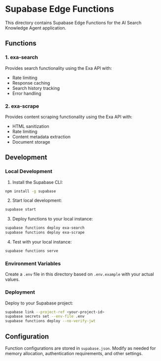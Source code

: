 # Supabase Edge Functions

This directory contains Supabase Edge Functions for the AI Search Knowledge Agent application.

## Functions

### 1. exa-search
Provides search functionality using the Exa API with:
- Rate limiting
- Response caching
- Search history tracking
- Error handling

### 2. exa-scrape
Provides content scraping functionality using the Exa API with:
- HTML sanitization
- Rate limiting
- Content metadata extraction
- Document storage

## Development

### Local Development

1. Install the Supabase CLI:
```bash
npm install -g supabase
```

2. Start local development:
```bash
supabase start
```

3. Deploy functions to your local instance:
```bash
supabase functions deploy exa-search
supabase functions deploy exa-scrape
```

4. Test with your local instance:
```bash
supabase functions serve
```

### Environment Variables

Create a `.env` file in this directory based on `.env.example` with your actual values.

### Deployment

Deploy to your Supabase project:

```bash
supabase link --project-ref <your-project-id>
supabase secrets set --env-file .env
supabase functions deploy --no-verify-jwt
```

## Configuration

Function configurations are stored in `supabase.json`. Modify as needed for memory allocation, 
authentication requirements, and other settings.
